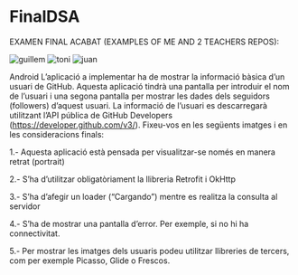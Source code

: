# FinalDSA
EXAMEN FINAL ACABAT (EXAMPLES OF ME AND 2 TEACHERS REPOS):

![guillem](https://cloud.githubusercontent.com/assets/25775763/26657985/965ea2b8-4667-11e7-8b93-4865cfd42e6b.PNG)
![toni](https://cloud.githubusercontent.com/assets/25775763/26657996/a27e33c4-4667-11e7-93ad-1b59180db4b3.PNG)
![juan](https://cloud.githubusercontent.com/assets/25775763/26657999/a7c137be-4667-11e7-9fec-1d98993d538c.PNG)



Android
L’aplicació a implementar ha de mostrar la informació bàsica d’un usuari de
GitHub. Aquesta aplicació tindrà una pantalla per introduir el nom de l’usuari i
una segona pantalla per mostrar les dades dels seguidors (followers) d’aquest
usuari. La informació de l’usuari es descarregarà utilitzant l’API pública de
GitHub Developers (https://developer.github.com/v3/). Fixeu-vos en les
següents imatges i en les consideracions finals:


1.- Aquesta aplicació està pensada per visualitzar-se només en manera retrat
(portrait)

2.- S’ha d’utilitzar obligatòriament la llibreria Retrofit i OkHttp

3.- S’ha d’afegir un loader (“Cargando”) mentre es realitza la consulta al
servidor

4.- S’ha de mostrar una pantalla d’error. Per exemple, si no hi ha connectivitat.

5.- Per mostrar les imatges dels usuaris podeu utilitzar llibreries de tercers,
com per exemple Picasso, Glide o Frescos.
